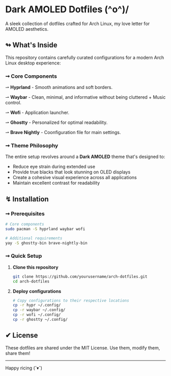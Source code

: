 # Dark AMOLED Dotfiles (^o^)/

A sleek collection of dotfiles crafted for Arch Linux, my love letter for AMOLED aesthetics.

## ↬ What's Inside

This repository contains carefully curated configurations for a modern Arch Linux desktop experience:

### ➞ Core Components

⇀ **Hyprland** - Smooth animations and soft borders.

⇀ **Waybar** - Clean, minimal, and informative without being cluttered + Music control.

⇀ **Wofi** - Application launcher.

⇀ **Ghostty** - Personalized for optimal readability.

⇀ **Brave Nightly** - Coonfiguration file for main settings.

### ➞ Theme Philosophy

The entire setup revolves around a **Dark AMOLED** theme that's designed to:
- Reduce eye strain during extended use
- Provide true blacks that look stunning on OLED displays
- Create a cohesive visual experience across all applications
- Maintain excellent contrast for readability

## ↯ Installation

### ➞ Prerequisites

```bash
# Core components
sudo pacman -S hyprland waybar wofi

# Additional requirements
yay -S ghostty-bin brave-nightly-bin
```

### ➞ Quick Setup

1. **Clone this repository**
   ```bash
   git clone https://github.com/yourusername/arch-dotfiles.git
   cd arch-dotfiles
   ```

2. **Deploy configurations**
   ```bash
   # Copy configurations to their respective locations
   cp -r hypr ~/.config/
   cp -r waybar ~/.config/
   cp -r wofi ~/.config/
   cp -r ghostty ~/.config/

## ✔ License

These dotfiles are shared under the MIT License. Use them, modify them, share them!

---

Happy ricing (˘▾˘)
